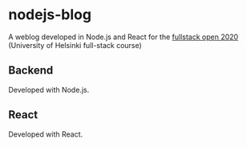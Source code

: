 # nodejs-blog
A weblog developed in Node.js and React for the [fullstack open 2020](https://fullstackopen.com/en) (University of Helsinki full-stack course)

## Backend
Developed with Node.js.

## React
Developed with React.
